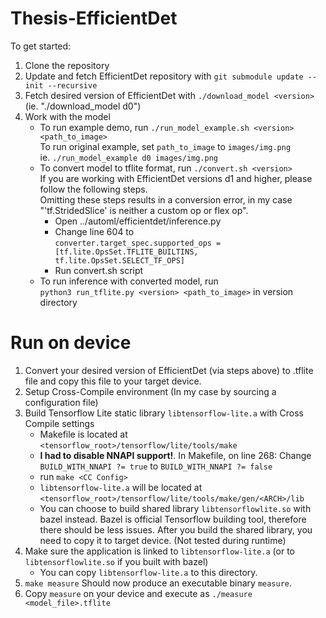 # Thesis-EfficientDet

To get started:

1) Clone the repository
2) Update and fetch EfficientDet repository with `git submodule update --init --recursive`
3) Fetch desired version of EfficientDet with `./download_model <version>`  
   (ie. "./download_model d0")
4) Work with the model  
    * To run example demo, run `./run_model_example.sh <version> <path_to_image>`  
        To run original example, set `path_to_image` to `images/img.png`  
        ie. `./run_model_example d0 images/img.png`  
    * To convert model to tflite format, run `./convert.sh <version>`  
      If you are working with EfficientDet versions d1 and higher, please follow the following steps.   
      Omitting these steps results in a conversion error, in my case "'tf.StridedSlice' is neither a custom op or flex op".  
      * Open ../automl/efficientdet/inference.py
      * Change line 604 to  
      `converter.target_spec.supported_ops = [tf.lite.OpsSet.TFLITE_BUILTINS, tf.lite.OpsSet.SELECT_TF_OPS]`
      * Run convert.sh script  
    * To run inference with converted model, run  
        `python3 run_tflite.py <version> <path_to_image>` in version directory  
        
# Run on device

1) Convert your desired version of EfficientDet (via steps above) to .tflite file and copy this file to your target device.
2) Setup Cross-Compile environment
   (In my case by sourcing a configuration file)
3) Build Tensorflow Lite static library `libtensorflow-lite.a` with Cross Compile settings
   * Makefile is located at `<tensorflow_root>/tensorflow/lite/tools/make`
   * **I had to disable NNAPI support!**. In Makefile, on line 268: Change `BUILD_WITH_NNAPI ?= true` to `BUILD_WITH_NNAPI ?= false`
   * run `make <CC Config>` 
   * `libtensorflow-lite.a` will be located at `<tensorflow_root>/tensorflow/lite/tools/make/gen/<ARCH>/lib`  
   * You can choose to build shared library `libtensorflowlite.so` with bazel instead. Bazel is official Tensorflow building tool, therefore there should be less issues. After you build the shared library, you need to copy it to target device. (Not tested during runtime)   
4) Make sure the application is linked to `libtensorflow-lite.a` (or to `libtensorflowlite.so` if you built with bazel)
   * You can copy `libtensorflow-lite.a` to this directory.
5) `make measure` Should now produce an executable binary `measure`.
6) Copy `measure` on your device and execute as `./measure <model_file>.tflite` 
